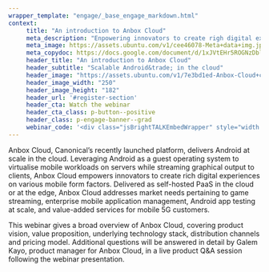 ```yaml
---
wrapper_template: "engage/_base_engage_markdown.html"
context:
     title: "An introduction to Anbox Cloud"
     meta_description: "Enpowering innovators to create righ digital experiences on various mobile form factors"
     meta_image: https://assets.ubuntu.com/v1/cee46078-Meta+data+img.jpg
     meta_copydoc: https://docs.google.com/document/d/1xJVtEHr5ROGNzDblPDNVNk4DcX5HGcXL7gyrRPKcUdE
     header_title: "An introduction to Anbox Cloud"
     header_subtitle: "Scalable Android&trade; in the cloud"
     header_image: "https://assets.ubuntu.com/v1/7e3bd1ed-Anbox-Cloud+computing_outline.svg"
     header_image_width: "250"
     header_image_height: "182"
     header_url: '#register-section'
     header_cta: Watch the webinar
     header_cta_class: p-button--positive
     header_class: p-engage-banner--grad
     webinar_code: '<div class="jsBrightTALKEmbedWrapper" style="width:100%; height:100%; position:relative;background: #ffffff;"><script class="jsBrightTALKEmbedConfig" type="application/json">{ "channelId" : 6793, "language": "en-US", "commId" : 387150, "displayMode" : "standalone", "height" : "auto" }</script><script src="https://www.brighttalk.com/clients/js/player-embed/player-embed.js" class="jsBrightTALKEmbed"></script></div>'
---
```


Anbox Cloud, Canonical’s recently launched platform, delivers Android at scale in the cloud. Leveraging Android as a guest operating system to virtualise mobile workloads on servers while streaming graphical output to clients, Anbox Cloud empowers innovators to create rich digital experiences on various mobile form factors. Delivered as self-hosted PaaS in the cloud or at the edge, Anbox Cloud addresses market needs pertaining to game streaming, enterprise mobile application management, Android app testing at scale, and value-added services for mobile 5G customers.
 
This webinar gives a broad overview of Anbox Cloud, covering product vision, value proposition, underlying technology stack, distribution channels and pricing model. Additional questions will be answered in detail by Galem Kayo, product manager for Anbox Cloud, in a live product Q&A session following the webinar presentation.
